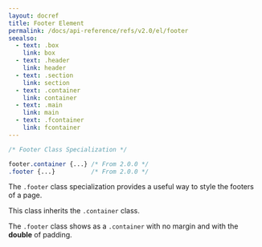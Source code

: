 ```yaml
---
layout: docref
title: Footer Element
permalink: /docs/api-reference/refs/v2.0/el/footer
seealso:
  - text: .box
    link: box
  - text: .header
    link: header
  - text: .section
    link: section
  - text: .container
    link: container
  - text: .main
    link: main
  - text: .fcontainer
    link: fcontainer
---
```


```scss
/* Footer Class Specialization */

footer.container {...} /* From 2.0.0 */
.footer {...}          /* From 2.0.0 */
```

The `.footer` class specialization provides a useful way to style the footers
of a page.

This class inherits the `.container` class.

The `.footer` class shows as a `.container` with no margin and with the
**double** of padding.
